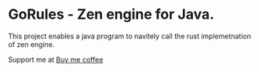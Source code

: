 # GoRules - Zen engine for Java.

This project enables a java program to navitely call the rust implemetnation of zen engine.

Support me at [Buy me coffee](https://buymeacoffee.com/gopirajdorw)
